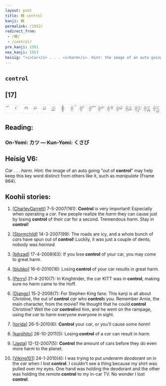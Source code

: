 ```yaml
---
layout: post
title: 轄 control
kanji: 轄
permalink: /1552/
redirect_from:
 - /轄/
 - /control/
pre_kanji: 1551
nex_kanji: 1553
heisig: "<i>Car</i> . . . <i>harm</i>. Hint: the image of an auto going &quot;out of <b>control</b>&quot; may help keep this key word distinct from others like it, such as <i>manipulate</i> (Frame 864)."
---
```


## `control`

## [17]

<div class="stroke"><img src="../images/E8BD84.png" /></div>

## Reading:

### On-Yomi: カツ &mdash; Kun-Yomi: くさび

## Heisig V6:

<i>Car</i> . . . <i>harm</i>. Hint: the image of an auto going &quot;out of <b>control</b>&quot; may help keep this key word distinct from others like it, such as <i>manipulate</i> (Frame 864).

## Koohii stories:

1) [<a href="http://kanji.koohii.com/profile/CharleyGarrett">CharleyGarrett</a>] 7-5-2007(161): <strong>Control</strong> is very important! Especially when operating a <em>car</em>. Few people realize the <em>harm</em> they can cause just by losing <strong>control</strong> of their <em>car</em> for a second. Tremendous <em>harm</em>. Stay in <strong>control</strong>!

2) [<a href="http://kanji.koohii.com/profile/Stormchild">Stormchild</a>] 14-3-2007(99): The roads are icy, and a whole bunch of <em>cars</em> have spun out of<strong> control</strong>! Luckily, it was just a couple of dents; nobody was <em>harmed</em>.

3) [<a href="http://kanji.koohii.com/profile/bihzad">bihzad</a>] 17-4-2008(63): If you lose<strong> control</strong> of your car, you may come to great harm.

4) [<a href="http://kanji.koohii.com/profile/blubko">blubko</a>] 16-6-2010(16): Losing<strong> control</strong> of your car results in great harm.

5) [<a href="http://kanji.koohii.com/profile/Perry">Perry</a>] 21-4-2010(7): In Knightrider, the <em>car</em> KITT was in<strong> control</strong>, making sure no <em>harm</em> came to the Hoff.

6) [<a href="http://kanji.koohii.com/profile/Django">Django</a>] 15-2-2008(7): For Stephen King fans: This kanji is all about Christine, the out of<strong> control</strong> <em>car</em> who<strong> control</strong>s you. Remember Arnie, the main character, from the movie? He thought that he could<strong> control</strong> Christine? Well the <em>car</em><strong> control</strong>led him, and he went on the rampage, using the <em>car</em> to <em>harm</em> everyone everyone in sight.

7) [<a href="http://kanji.koohii.com/profile/torida">torida</a>] 26-5-2010(6): <strong>Control</strong> your <em>car</em>, or you&#039;ll cause some <em>harm</em>!

8) [<a href="http://kanji.koohii.com/profile/kanjihito">kanjihito</a>] 26-10-2011(5): Losing<strong> control</strong> of a <em>car</em> can result in <em>harm</em>.

9) [<a href="http://kanji.koohii.com/profile/Jasta">Jasta</a>] 12-12-2007(5): <strong>Control</strong> the amount of cars before they do even more harm to the planet.

10) [<a href="http://kanji.koohii.com/profile/Viking101">Viking101</a>] 24-1-2010(4): I was trying to put <em>underarm deodorant</em> on in the <em>car</em> when I lost<strong> control</strong>. I couldn&#039;t see a thing because my shirt was pulled over my eyes. One hand was holding the deodorant and the other was holding the remote<strong> control</strong> to my in-car TV. No wonder I lost<strong> control</strong>.
